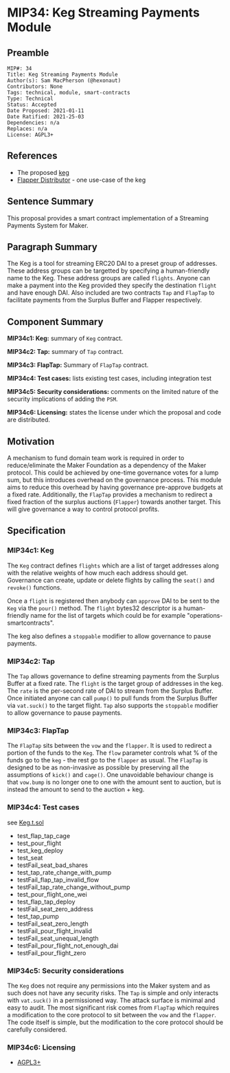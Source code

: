 # MIP34: Keg Streaming Payments Module

## Preamble

```
MIP#: 34
Title: Keg Streaming Payments Module
Author(s): Sam MacPherson (@hexonaut)
Contributors: None
Tags: technical, module, smart-contracts
Type: Technical
Status: Accepted
Date Proposed: 2021-01-11
Date Ratified: 2021-25-03
Dependencies: n/a
Replaces: n/a
License: AGPL3+
```

## References

* The proposed [keg](https://github.com/makerdao/keg)
* [Flapper Distributor](https://forum.makerdao.com/t/flapperdistributor-a-way-to-distribute-system-surplus-while-minimizing-governance/4591) - one use-case of the keg

## Sentence Summary

This proposal provides a smart contract implementation of a Streaming Payments System for Maker.

## Paragraph Summary

The Keg is a tool for streaming ERC20 DAI to a preset group of addresses. These address groups can be targetted by specifying a human-friendly name to the Keg. These address groups are called `flights`. Anyone can make a payment into the Keg provided they specify the destination `flight` and have enough DAI. Also included are two contracts `Tap` and `FlapTap` to facilitate payments from the Surplus Buffer and Flapper respectively.

## Component Summary

**MIP34c1: Keg:** summary of `Keg` contract.

**MIP34c2: Tap:** summary of `Tap` contract.

**MIP34c3: FlapTap:** Summary of `FlapTap` contract.

**MIP34c4: Test cases:** lists existing test cases, including integration test

**MIP34c5: Security considerations:** comments on the limited nature of the security implications of adding the `PSM`.

**MIP34c6: Licensing:** states the license under which the proposal and code are distributed.

## Motivation

A mechanism to fund domain team work is required in order to reduce/eliminate the Maker Foundation as a dependency of the Maker protocol. This could be achieved by one-time governance votes for a lump sum, but this introduces overhead on the governance process. This module aims to reduce this overhead by having governance pre-approve budgets at a fixed rate. Additionally, the `FlapTap` provides a mechanism to redirect a fixed fraction of the surplus auctions (`Flapper`) towards another target. This will give governance a way to control protocol profits.

## Specification

### MIP34c1: Keg

The `Keg` contract defines `flights` which are a list of target addresses along with the relative weights of how much each address should get. Governance can create, update or delete flights by calling the `seat()` and `revoke()` functions.

Once a `flight` is registered then anybody can `approve` DAI to be sent to the `Keg` via the `pour()` method. The `flight` bytes32 descriptor is a human-friendly name for the list of targets which could be for example "operations-smartcontracts".

The keg also defines a `stoppable` modifier to allow governance to pause payments.

### MIP34c2: Tap

The `Tap` allows governance to define streaming payments from the Surplus Buffer at a fixed rate. The `flight` is the target group of addresses in the keg. The `rate` is the per-second rate of DAI to stream from the Surplus Buffer. Once initiated anyone can call `pump()` to pull funds from the Surplus Buffer via `vat.suck()` to the target flight. `Tap` also supports the `stoppable` modifier to allow governance to pause payments.

### MIP34c3: FlapTap

The `FlapTap` sits between the `vow` and the `flapper`. It is used to redirect a portion of the funds to the `Keg`. The `flow` parameter controls what % of the funds go to the `keg` - the rest go to the `flapper` as usual. The `FlapTap` is designed to be as non-invasive as possible by preserving all the assumptions of `kick()` and `cage()`. One unavoidable behaviour change is that `vow.bump` is no longer one to one with the amount sent to auction, but is instead the amount to send to the auction + keg.

### MIP34c4: Test cases

see [Keg.t.sol](https://github.com/makerdao/keg/blob/master/src/Keg.t.sol)

- test_flap_tap_cage
- test_pour_flight
- test_keg_deploy
- test_seat
- testFail_seat_bad_shares
- test_tap_rate_change_with_pump
- testFail_flap_tap_invalid_flow
- testFail_tap_rate_change_without_pump
- test_pour_flight_one_wei
- test_flap_tap_deploy
- testFail_seat_zero_address
- test_tap_pump
- testFail_seat_zero_length
- testFail_pour_flight_invalid
- testFail_seat_unequal_length
- testFail_pour_flight_not_enough_dai
- testFail_pour_flight_zero

### MIP34c5: Security considerations

The `Keg` does not require any permissions into the Maker system and as such does not have any security risks. The `Tap` is simple and only interacts with `vat.suck()` in a permissioned way. The attack surface is minimal and easy to audit. The most significant risk comes from `FlapTap` which requires a modification to the core protocol to sit between the `vow` and the `flapper`. The code itself is simple, but the modification to the core protocol should be carefully considered.

### MIP34c6: Licensing

- [AGPL3+](https://www.gnu.org/licenses/agpl-3.0.en.html)
